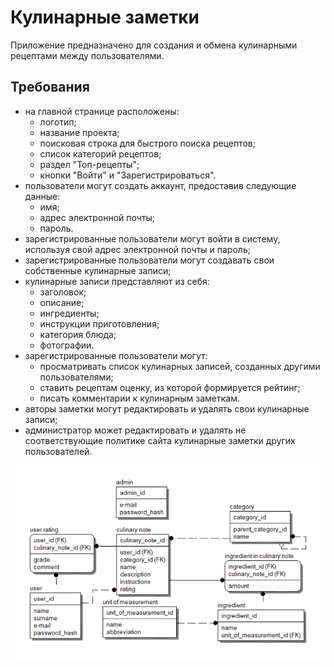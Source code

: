 # Кулинарные заметки
Приложение предназначено для создания и обмена кулинарными рецептами между пользователями.

## Требования
- на главной странице расположены:
	- логотип;
	- название проекта;
	- поисковая строка для быстрого поиска рецептов;
	- список категорий рецептов;
	- раздел "Топ-рецепты";
	- кнопки "Войти" и "Зарегистрироваться".
- пользователи могут создать аккаунт, предоставив следующие данные:
	- имя;
	- адрес электронной почты;
	- пароль.
- зарегистрированные пользователи могут войти в систему, используя свой адрес электронной почты и пароль;
- зарегистрированные пользователи могут создавать свои собственные кулинарные записи;
- кулинарные записи представляют из себя: 
	- заголовок;
	- описание;
	- ингредиенты;
	- инструкции приготовления; 
	- категория блюда;
	- фотографии.
- зарегистрированные пользователи могут:
	- просматривать список кулинарных записей, созданных другими пользователями;
	- ставить рецептам оценку, из которой формируется рейтинг;
	- писать комментарии к кулинарным заметкам.
- авторы заметки могут редактировать и удалять свои кулинарные записи;
- администратор может редактировать и удалять не соответствующие политике сайта кулинарные заметки других пользователей.

![logical model](https://github.com/nnrlv/amm-ms.net-culinary-notes/blob/main/culinary_notes_logical_model_2.jpg)
